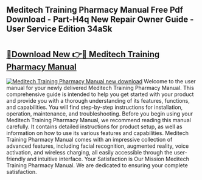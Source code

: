 ## Meditech Training Pharmacy Manual Free Pdf Download - Part-H4q New Repair Owner Guide - User Service Edition 34aSk

# <h2><a href="http://bc66306.oget.top/?id=Meditech+Training+Pharmacy+Manual">🔗Download New 👉🔴 Meditech Training Pharmacy Manual</a></h2>

[![Meditech Training Pharmacy Manual new download](https://i.imgur.com/5g1atiW.png)](http://bc66306.oget.top/?id=Meditech+Training+Pharmacy+Manual)
Welcome to the user manual for your newly delivered Meditech Training Pharmacy Manual. This comprehensive guide is intended to help you get started with your product and provide you with a thorough understanding of its features, functions, and capabilities. You will find step-by-step instructions for installation, operation, maintenance, and troubleshooting. Before you begin using your Meditech Training Pharmacy Manual, we recommend reading this manual carefully. It contains detailed instructions for product setup, as well as information on how to use its various features and capabilities. Meditech Training Pharmacy Manual comes with an impressive collection of advanced features, including facial recognition, augmented reality, voice activation, and wireless charging, all easily accessible through the user-friendly and intuitive interface. Your Satisfaction is Our Mission Meditech Training Pharmacy Manual. We are dedicated to ensuring your complete satisfaction.
